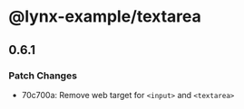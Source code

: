 # @lynx-example/textarea

## 0.6.1

### Patch Changes

- 70c700a: Remove web target for `<input>` and `<textarea>`
